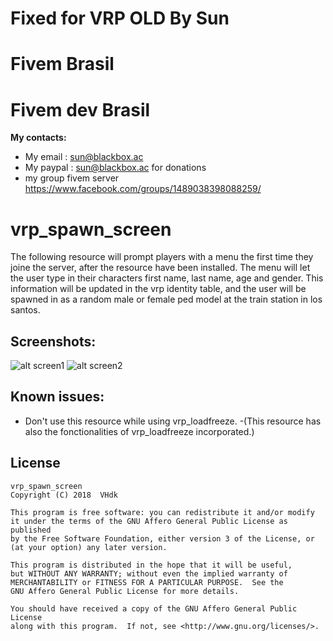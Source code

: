 # Fixed for VRP OLD By Sun 
# Fivem Brasil
# Fivem dev Brasil
**My contacts:**
* My email : sun@blackbox.ac
* My paypal : sun@blackbox.ac for donations
*  my group fivem server https://www.facebook.com/groups/1489038398088259/

# vrp_spawn_screen
The following resource will prompt players with a menu the first time they joine the server,
after the resource have been installed. The menu will let the user type in their characters first name, last name, age and gender.
This information will be updated in the vrp identity table,
and the user will be spawned in as a random male or female ped model at the train station in los santos.

## Screenshots:
![alt screen1](https://i.gyazo.com/5de2511975ea28a6670df9280309af42.jpg "Screen1")
![alt screen2](https://i.gyazo.com/a6c5dd3b150d15f261e6b8ad7b1dfd6e.jpg "Screen2")

## Known issues:
* Don't use this resource while using vrp_loadfreeze.
-(This resource has also the fonctionalities of vrp_loadfreeze incorporated.)

## License

    vrp_spawn_screen
    Copyright (C) 2018  VHdk

    This program is free software: you can redistribute it and/or modify
    it under the terms of the GNU Affero General Public License as published
    by the Free Software Foundation, either version 3 of the License, or
    (at your option) any later version.

    This program is distributed in the hope that it will be useful,
    but WITHOUT ANY WARRANTY; without even the implied warranty of
    MERCHANTABILITY or FITNESS FOR A PARTICULAR PURPOSE.  See the
    GNU Affero General Public License for more details.

    You should have received a copy of the GNU Affero General Public License
    along with this program.  If not, see <http://www.gnu.org/licenses/>.
